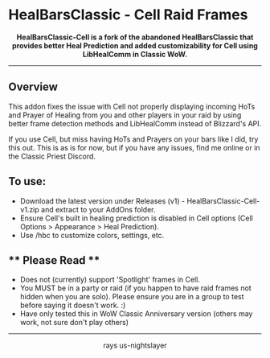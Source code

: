 # HealBarsClassic - Cell Raid Frames

<div align="center">

**HealBarsClassic-Cell is a fork of the abandoned HealBarsClassic that provides better Heal Prediction and added customizability for Cell using LibHealComm in Classic WoW.**

</div>

---

## Overview

This addon fixes the issue with Cell not properly displaying incoming HoTs and Prayer of Healing from you and other players in your raid by using better frame detection methods and LibHealComm instead of Blizzard's API. 

If you use Cell, but miss having HoTs and Prayers on your bars like I did, try this out. This is as is for now, but if you have any issues, find me online or in the Classic Priest Discord.


## To use:


- Download the latest version under Releases (v1) - HealBarsClassic-Cell-v1.zip and extract to your AddOns folder.
- Ensure Cell's built in healing prediction is disabled in Cell options (Cell Options > Appearance > Heal Prediction). 
- Use /hbc to customize colors, settings, etc.


## ** Please Read **

- Does not (currently) support 'Spotlight' frames in Cell.
- You MUST be in a party or raid (if you happen to have raid frames not hidden when you are solo). Please ensure you are in a group to test before saying it doesn't work. :)
- Have only tested this in WoW Classic Anniversary version (others may work, not sure don't play others)

---

<div align="center">

rays
us-nightslayer

</div>